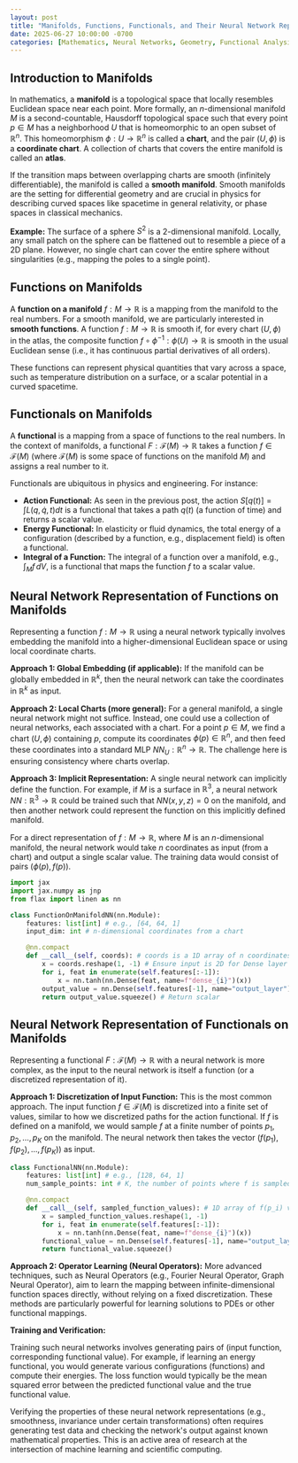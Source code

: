 ```yaml
---
layout: post
title: "Manifolds, Functions, Functionals, and Their Neural Network Representations"
date: 2025-06-27 10:00:00 -0700
categories: [Mathematics, Neural Networks, Geometry, Functional Analysis]
---
```


## Introduction to Manifolds

In mathematics, a **manifold** is a topological space that locally resembles Euclidean space near each point. More formally, an $n$-dimensional manifold $M$ is a second-countable, Hausdorff topological space such that every point $p \in M$ has a neighborhood $U$ that is homeomorphic to an open subset of $\mathbb{R}^n$. This homeomorphism $\phi: U \to \mathbb{R}^n$ is called a **chart**, and the pair $(U, \phi)$ is a **coordinate chart**. A collection of charts that covers the entire manifold is called an **atlas**.

If the transition maps between overlapping charts are smooth (infinitely differentiable), the manifold is called a **smooth manifold**. Smooth manifolds are the setting for differential geometry and are crucial in physics for describing curved spaces like spacetime in general relativity, or phase spaces in classical mechanics.

**Example:** The surface of a sphere $S^2$ is a 2-dimensional manifold. Locally, any small patch on the sphere can be flattened out to resemble a piece of a 2D plane. However, no single chart can cover the entire sphere without singularities (e.g., mapping the poles to a single point).

## Functions on Manifolds

A **function on a manifold** $f: M \to \mathbb{R}$ is a mapping from the manifold to the real numbers. For a smooth manifold, we are particularly interested in **smooth functions**. A function $f: M \to \mathbb{R}$ is smooth if, for every chart $(U, \phi)$ in the atlas, the composite function $f \circ \phi^{-1}: \phi(U) \to \mathbb{R}$ is smooth in the usual Euclidean sense (i.e., it has continuous partial derivatives of all orders).

These functions can represent physical quantities that vary across a space, such as temperature distribution on a surface, or a scalar potential in a curved spacetime.

## Functionals on Manifolds

A **functional** is a mapping from a space of functions to the real numbers. In the context of manifolds, a functional $F: \mathcal{F}(M) \to \mathbb{R}$ takes a function $f \in \mathcal{F}(M)$ (where $\mathcal{F}(M)$ is some space of functions on the manifold $M$) and assigns a real number to it.

Functionals are ubiquitous in physics and engineering. For instance:

*   **Action Functional:** As seen in the previous post, the action $S[q(t)] = \int L(q, \dot{q}, t) dt$ is a functional that takes a path $q(t)$ (a function of time) and returns a scalar value.
*   **Energy Functional:** In elasticity or fluid dynamics, the total energy of a configuration (described by a function, e.g., displacement field) is often a functional.
*   **Integral of a Function:** The integral of a function over a manifold, e.g., $\int_M f \, dV$, is a functional that maps the function $f$ to a scalar value.

## Neural Network Representation of Functions on Manifolds

Representing a function $f: M \to \mathbb{R}$ using a neural network typically involves embedding the manifold into a higher-dimensional Euclidean space or using local coordinate charts.

**Approach 1: Global Embedding (if applicable):** If the manifold can be globally embedded in $\mathbb{R}^k$, then the neural network can take the coordinates in $\mathbb{R}^k$ as input.

**Approach 2: Local Charts (more general):** For a general manifold, a single neural network might not suffice. Instead, one could use a collection of neural networks, each associated with a chart. For a point $p \in M$, we find a chart $(U, \phi)$ containing $p$, compute its coordinates $\phi(p) \in \mathbb{R}^n$, and then feed these coordinates into a standard MLP $NN_U: \mathbb{R}^n \to \mathbb{R}$. The challenge here is ensuring consistency where charts overlap.

**Approach 3: Implicit Representation:** A single neural network can implicitly define the function. For example, if $M$ is a surface in $\mathbb{R}^3$, a neural network $NN: \mathbb{R}^3 \to \mathbb{R}$ could be trained such that $NN(x,y,z) = 0$ on the manifold, and then another network could represent the function on this implicitly defined manifold.

For a direct representation of $f: M \to \mathbb{R}$, where $M$ is an $n$-dimensional manifold, the neural network would take $n$ coordinates as input (from a chart) and output a single scalar value. The training data would consist of pairs $(\phi(p), f(p))$.

```python
import jax
import jax.numpy as jnp
from flax import linen as nn

class FunctionOnManifoldNN(nn.Module):
    features: list[int] # e.g., [64, 64, 1]
    input_dim: int # n-dimensional coordinates from a chart

    @nn.compact
    def __call__(self, coords): # coords is a 1D array of n coordinates
        x = coords.reshape(1, -1) # Ensure input is 2D for Dense layer
        for i, feat in enumerate(self.features[:-1]):
            x = nn.tanh(nn.Dense(feat, name=f"dense_{i}")(x))
        output_value = nn.Dense(self.features[-1], name="output_layer")(x)
        return output_value.squeeze() # Return scalar
```

## Neural Network Representation of Functionals on Manifolds

Representing a functional $F: \mathcal{F}(M) \to \mathbb{R}$ with a neural network is more complex, as the input to the neural network is itself a function (or a discretized representation of it).

**Approach 1: Discretization of Input Function:** This is the most common approach. The input function $f \in \mathcal{F}(M)$ is discretized into a finite set of values, similar to how we discretized paths for the action functional. If $f$ is defined on a manifold, we would sample $f$ at a finite number of points $p_1, p_2, \dots, p_K$ on the manifold. The neural network then takes the vector $(f(p_1), f(p_2), \dots, f(p_K))$ as input.

```python
class FunctionalNN(nn.Module):
    features: list[int] # e.g., [128, 64, 1]
    num_sample_points: int # K, the number of points where f is sampled

    @nn.compact
    def __call__(self, sampled_function_values): # 1D array of f(p_i) values
        x = sampled_function_values.reshape(1, -1)
        for i, feat in enumerate(self.features[:-1]):
            x = nn.tanh(nn.Dense(feat, name=f"dense_{i}")(x))
        functional_value = nn.Dense(self.features[-1], name="output_layer")(x)
        return functional_value.squeeze()
```

**Approach 2: Operator Learning (Neural Operators):** More advanced techniques, such as Neural Operators (e.g., Fourier Neural Operator, Graph Neural Operator), aim to learn the mapping between infinite-dimensional function spaces directly, without relying on a fixed discretization. These methods are particularly powerful for learning solutions to PDEs or other functional mappings.

**Training and Verification:**

Training such neural networks involves generating pairs of (input function, corresponding functional value). For example, if learning an energy functional, you would generate various configurations (functions) and compute their energies. The loss function would typically be the mean squared error between the predicted functional value and the true functional value.

Verifying the properties of these neural network representations (e.g., smoothness, invariance under certain transformations) often requires generating test data and checking the network's output against known mathematical properties. This is an active area of research at the intersection of machine learning and scientific computing.

